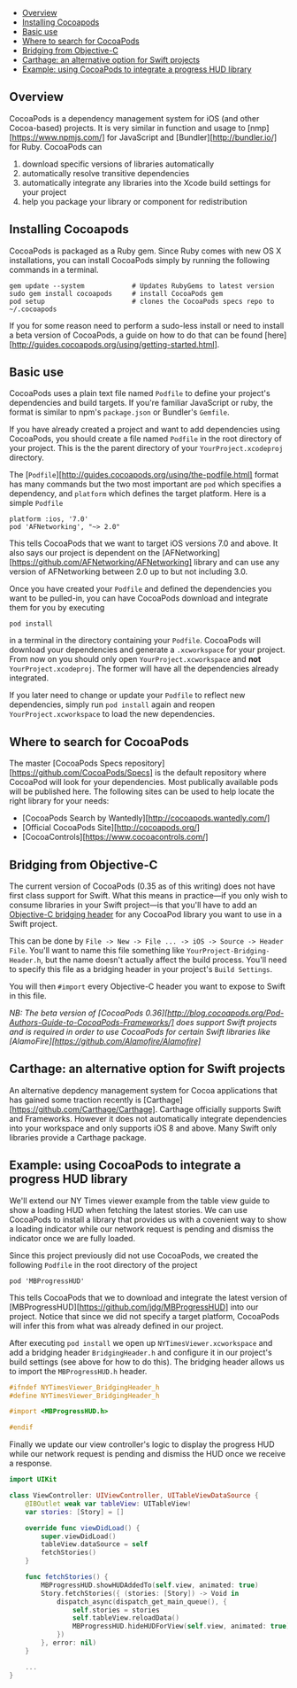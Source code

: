 <!-- START doctoc generated TOC please keep comment here to allow auto update -->
<!-- DON'T EDIT THIS SECTION, INSTEAD RE-RUN doctoc TO UPDATE -->

- [Overview](#overview)
- [Installing Cocoapods](#installing-cocoapods)
- [Basic use](#basic-use)
- [Where to search for CocoaPods](#where-to-search-for-cocoapods)
- [Bridging from Objective-C](#bridging-from-objective-c)
- [Carthage: an alternative option for Swift projects](#carthage-an-alternative-option-for-swift-projects)
- [Example: using CocoaPods to integrate a progress HUD library](#example-using-cocoapods-to-integrate-a-progress-hud-library)

<!-- END doctoc generated TOC please keep comment here to allow auto update -->

## Overview
CocoaPods is a dependency management system for iOS (and other
Cocoa-based) projects.  It is very similar in function and usage to
[nmp][https://www.npmjs.com/] for JavaScript and
[Bundler][http://bundler.io/] for Ruby.  CocoaPods can

1. download specific versions of libraries automatically
2. automatically resolve transitive dependencies
3. automatically integrate any libraries into the Xcode build settings
   for your project
4. help you package your library or component for redistribution

## Installing Cocoapods
CocoaPods is packaged as a Ruby gem.  Since Ruby comes with new OS X
installations, you can install CocoaPods simply by running the following
commands in a terminal.

```
gem update --system            # Updates RubyGems to latest version
sudo gem install cocoapods     # install CocoaPods gem
pod setup                      # clones the CocoaPods specs repo to ~/.cocoapods
```

If you for some reason need to perform a sudo-less install or need to
install a beta version of CocoaPods, a guide on how to do that can be
found [here][http://guides.cocoapods.org/using/getting-started.html].

## Basic use
CocoaPods uses a plain text file named `Podfile` to define your
project's dependencies and build targets.  If you're familiar
JavaScript or ruby, the format is similar to npm's `package.json` or
Bundler's `Gemfile`.

If you have already created a project and want to add dependencies using
CocoaPods, you should create a file named `Podfile` in the root
directory of your project.  This is the the parent directory of your
`YourProject.xcodeproj` directory.

The [`Podfile`][http://guides.cocoapods.org/using/the-podfile.html]
format has many commands but the two most important are `pod` which
specifies a dependency, and `platform` which defines the target
platform.  Here is a simple `Podfile`

```
platform :ios, '7.0'
pod 'AFNetworking', "~> 2.0"
```

This tells CocoaPods that we want to target iOS versions 7.0 and above.
It also says our project is dependent on the
[AFNetworking][https://github.com/AFNetworking/AFNetworking] library and
can use any version of AFNetworking between 2.0 up to but not including
3.0.

Once you have created your `Podfile` and defined the dependencies you
want to be pulled-in, you can have CocoaPods download and integrate them
for you by executing

```
pod install
```

in a terminal in the directory containing your `Podfile`.  CocoaPods
will download your dependencies and generate a `.xcworkspace` for your
project.  From now on you should only open `YourProject.xcworkspace` and
**not** `YourProject.xcodeproj`.  The former will have all the
dependencies already integrated.

If you later need to change or update your `Podfile` to reflect new
dependencies, simply run `pod install` again and reopen
`YourProject.xcworkspace` to load the new dependencies.

## Where to search for CocoaPods
The master [CocoaPods Specs
repository][https://github.com/CocoaPods/Specs] is the default
repository where CocoaPod will look for your dependencies.  Most
publically available pods will be published here.  The following sites
can be used to help locate the right library for your needs:

* [CocoaPods Search by Wantedly][http://cocoapods.wantedly.com/]
* [Official CocoaPods Site][http://cocoapods.org/]
* [CocoaControls][https://www.cocoacontrols.com/]

## Bridging from Objective-C
The current version of CocoaPods (0.35 as of this writing) does not have
first class support for Swift.  What this means in practice&mdash;if you
only wish to consume libraries in your Swift project&mdash;is that
you'll have to add an [Objective-C bridging header][bridgingheaders] for
any CocoaPod library you want to use in a Swift project.

[bridgingheaders]: https://developer.apple.com/library/ios/documentation/Swift/Conceptual/BuildingCocoaApps/MixandMatch.html

This can be done by `File -> New -> File ... -> iOS -> Source -> Header
File`.  You'll want to name this file something like
`YourProject-Bridging-Header.h`, but the name doesn't actually affect
the build process.  You'll need to specify this file as a bridging
header in your project's `Build Settings`.

<!--- insert build settings image here -->

You will then `#import` every Objective-C header you want to expose to
Swift in this file.

_NB: The beta version of [CocoaPods
0.36][http://blog.cocoapods.org/Pod-Authors-Guide-to-CocoaPods-Frameworks/]
does support Swift projects and is required in order to use CocoaPods
for certain Swift libraries like
[AlamoFire][https://github.com/Alamofire/Alamofire]_

## Carthage: an alternative option for Swift projects
An alternative depdency management system for Cocoa applications that
has gained some traction recently is
[Carthage][https://github.com/Carthage/Carthage].  Carthage officially
supports Swift and Frameworks.  However it does not automatically
integrate dependencies into your workspace and only supports iOS 8 and
above.  Many Swift only libraries provide a Carthage package.

## Example: using CocoaPods to integrate a progress HUD library
<!--- TODO link to other guide here -->
We'll extend our NY Times viewer example from the table view guide to
show a loading HUD when fetching the latest stories.  We can use
CocoaPods to install a library that provides us with a covenient way to
show a loading indicator while our network request is pending and
dismiss the indicator once we are fully loaded.

Since this project previously did not use CocoaPods, we created the
following `Podfile` in the root directory of the project

```
pod 'MBProgressHUD'
```

This tells CocoaPods that we to download and integrate the latest
version of [MBProgressHUD][https://github.com/jdg/MBProgressHUD] into
our project.  Notice that since we did not specify a target platform,
CocoaPods will infer this from what was already defined in our project.

After executing `pod install` we open up `NYTimesViewer.xcworkspace` and
add a bridging header `BridgingHeader.h` and configure it in our
project's build settings (see above for how to do this).  The bridging
header allows us to import the `MBProgressHUD.h` header.

<!--- TODO link to above -->

```objective-c
#ifndef NYTimesViewer_BridgingHeader_h
#define NYTimesViewer_BridgingHeader_h

#import <MBProgressHUD.h>

#endif
```

Finally we update our view controller's logic to display the progress HUD
while our network request is pending and dismiss the HUD once we receive
a response.

```swift
import UIKit

class ViewController: UIViewController, UITableViewDataSource {
    @IBOutlet weak var tableView: UITableView!
    var stories: [Story] = []

    override func viewDidLoad() {
        super.viewDidLoad()
        tableView.dataSource = self
        fetchStories()
    }

    func fetchStories() {
        MBProgressHUD.showHUDAddedTo(self.view, animated: true)
        Story.fetchStories({ (stories: [Story]) -> Void in
            dispatch_async(dispatch_get_main_queue(), {
                self.stories = stories
                self.tableView.reloadData()
                MBProgressHUD.hideHUDForView(self.view, animated: true)
            })
        }, error: nil)
    }

    ...
}
```

<!-- TODO: insert image of hud here -->
